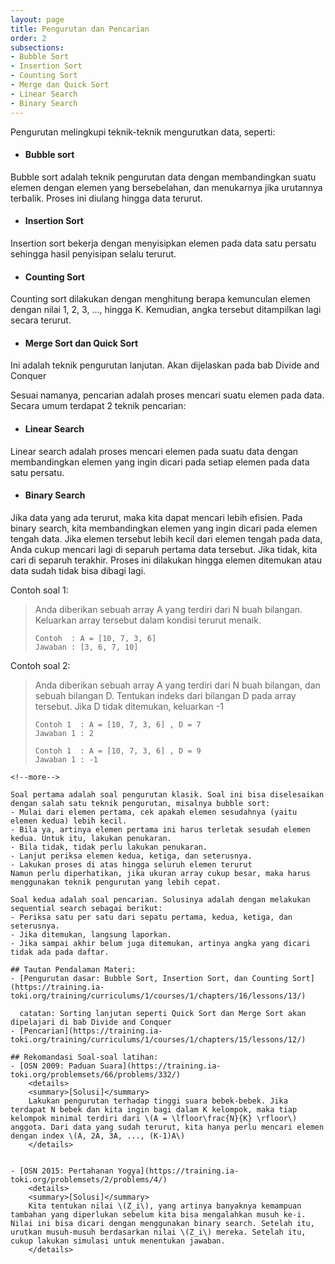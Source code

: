 ```yaml
---
layout: page
title: Pengurutan dan Pencarian
order: 2
subsections:
- Bubble Sort
- Insertion Sort
- Counting Sort
- Merge dan Quick Sort
- Linear Search
- Binary Search
---
```


Pengurutan melingkupi teknik-teknik mengurutkan data, seperti:
- #### Bubble sort
Bubble sort adalah teknik pengurutan data dengan membandingkan suatu elemen dengan elemen yang bersebelahan, dan menukarnya jika urutannya terbalik. Proses ini diulang hingga data terurut.
- #### Insertion Sort
Insertion sort bekerja dengan menyisipkan elemen pada data satu persatu sehingga hasil penyisipan selalu terurut.

- #### Counting Sort
Counting sort dilakukan dengan menghitung berapa kemunculan elemen dengan nilai 1, 2, 3, ..., hingga K. Kemudian, angka tersebut ditampilkan lagi secara terurut.

- #### Merge Sort dan Quick Sort
Ini adalah teknik pengurutan lanjutan. Akan dijelaskan pada bab Divide and Conquer

Sesuai namanya, pencarian adalah proses mencari suatu elemen pada data. Secara umum terdapat 2 teknik pencarian:
- #### Linear Search
Linear search adalah proses mencari elemen pada suatu data dengan membandingkan elemen yang ingin dicari pada setiap elemen pada data satu persatu.
- #### Binary Search
Jika data yang ada terurut, maka kita dapat mencari lebih efisien. Pada binary search, kita membandingkan elemen yang ingin dicari pada elemen tengah data. Jika elemen tersebut lebih kecil dari elemen tengah pada data, Anda cukup mencari lagi di separuh pertama data tersebut. Jika tidak, kita cari di separuh terakhir. Proses ini dilakukan hingga elemen ditemukan atau data sudah tidak bisa dibagi lagi.

Contoh soal 1:

> Anda diberikan sebuah array A yang terdiri dari N buah bilangan. Keluarkan array tersebut dalam kondisi terurut menaik.
> ```
> Contoh  : A = [10, 7, 3, 6]
> Jawaban : [3, 6, 7, 10]
> ```

Contoh soal 2:
> Anda diberikan sebuah array A yang terdiri dari N buah bilangan, dan sebuah bilangan D. Tentukan indeks dari bilangan D pada array tersebut. Jika D tidak ditemukan, keluarkan -1
> ```
> Contoh 1  : A = [10, 7, 3, 6] , D = 7
> Jawaban 1 : 2
> 
> Contoh 1  : A = [10, 7, 3, 6] , D = 9
> Jawaban 1 : -1
```
<!--more-->

Soal pertama adalah soal pengurutan klasik. Soal ini bisa diselesaikan dengan salah satu teknik pengurutan, misalnya bubble sort:
- Mulai dari elemen pertama, cek apakah elemen sesudahnya (yaitu elemen kedua) lebih kecil.
- Bila ya, artinya elemen pertama ini harus terletak sesudah elemen kedua. Untuk itu, lakukan penukaran.
- Bila tidak, tidak perlu lakukan penukaran.
- Lanjut periksa elemen kedua, ketiga, dan seterusnya.
- Lakukan proses di atas hingga seluruh elemen terurut
Namun perlu diperhatikan, jika ukuran array cukup besar, maka harus menggunakan teknik pengurutan yang lebih cepat.

Soal kedua adalah soal pencarian. Solusinya adalah dengan melakukan sequential search sebagai berikut:
- Periksa satu per satu dari sepatu pertama, kedua, ketiga, dan seterusnya.
- Jika ditemukan, langsung laporkan.
- Jika sampai akhir belum juga ditemukan, artinya angka yang dicari tidak ada pada daftar.

## Tautan Pendalaman Materi:
- [Pengurutan dasar: Bubble Sort, Insertion Sort, dan Counting Sort](https://training.ia-toki.org/training/curriculums/1/courses/1/chapters/16/lessons/13/)
  
  catatan: Sorting lanjutan seperti Quick Sort dan Merge Sort akan dipelajari di bab Divide and Conquer
- [Pencarian](https://training.ia-toki.org/training/curriculums/1/courses/1/chapters/15/lessons/12/)

## Rekomandasi Soal-soal latihan:
- [OSN 2009: Paduan Suara](https://training.ia-toki.org/problemsets/66/problems/332/) 
	<details>
	<summary>[Solusi]</summary>
	Lakukan pengurutan terhadap tinggi suara bebek-bebek. Jika terdapat N bebek dan kita ingin bagi dalam K kelompok, maka tiap kelompok minimal terdiri dari \(A = \lfloor\frac{N}{K} \rfloor\) anggota. Dari data yang sudah terurut, kita hanya perlu mencari elemen dengan index \(A, 2A, 3A, ..., (K-1)A\)
	</details>


- [OSN 2015: Pertahanan Yogya](https://training.ia-toki.org/problemsets/2/problems/4/) 
	<details>
	<summary>[Solusi]</summary>
	Kita tentukan nilai \(Z_i\), yang artinya banyaknya kemampuan tambahan yang diperlukan sebelum kita bisa mengalahkan musuh ke-i. Nilai ini bisa dicari dengan menggunakan binary search. Setelah itu, urutkan musuh-musuh berdasarkan nilai \(Z_i\) mereka. Setelah itu, cukup lakukan simulasi untuk menentukan jawaban.
	</details>



